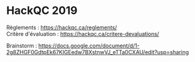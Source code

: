 # HackQC 2019

Règlements : https://hackqc.ca/reglements/  
Critère d'évaluation : https://hackqc.ca/critere-devaluations/

Brainstorm : https://docs.google.com/document/d/1-2g8ZHGF0GdtpEk67KIGEedw7BXstnwVJ_eTTa0CXAU/edit?usp=sharing